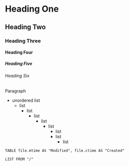 # Heading One
## Heading Two
### Heading Three
#### Heading Four
##### Heading Five
###### Heading Six
Paragraph





- unordered list
	- list 
		- list 
			- list
				- list
					- list
						- list
						- list
							- list


```dataview
TABLE file.mtime AS "Modified", file.ctime AS "Created"
```
```dataview
LIST FROM "/"
```